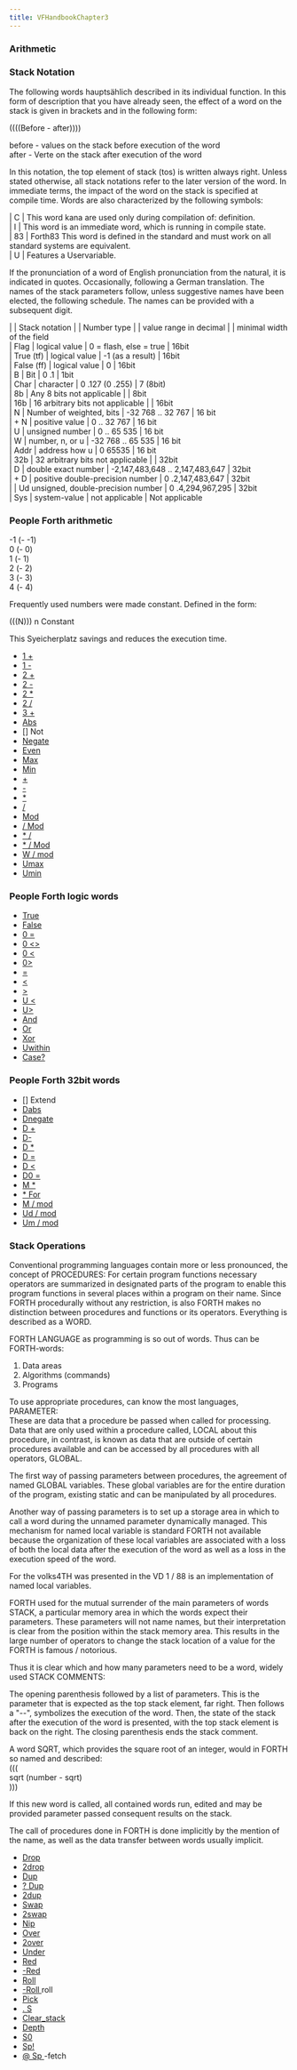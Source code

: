 ```yaml
---
title: VFHandbookChapter3
---
```

### Arithmetic  
  
  
### Stack Notation  
  
The following words hauptsählich described in its individual function. In this form of description that you have already seen, the effect of a word on the stack is given in brackets and in the following form:  
  
((((Before - after))))  
  
before - values on the stack before execution of the word  
after - Verte on the stack after execution of the word  
  
In this notation, the top element of stack (tos) is written always right. Unless stated otherwise, all stack notations refer to the later version of the word. In immediate terms, the impact of the word on the stack is specified at compile time. Words are also characterized by the following symbols:  
  
| C | This word kana are used only during compilation of: definition.  
| I | This word is an immediate word, which is running in compile state.  
| 83 | Forth83 This word is defined in the standard and must work on all standard systems are equivalent.  
| U | Features a Uservariable.  
  
If the pronunciation of a word of English pronunciation from the natural, it is indicated in quotes. Occasionally, following a German translation. The names of the stack parameters follow, unless suggestive names have been elected, the following schedule. The names can be provided with a subsequent digit.  
  
| | Stack notation | | Number type | | value range in decimal | | minimal width of the field  
| Flag | logical value | 0 = flash, else = true | 16bit  
| True (tf) | logical value | -1 (as a result) | 16bit  
| False (ff) | logical value | 0 | 16bit  
| B | Bit | 0 .1 | 1bit  
| Char | character | 0 .127 (0 .255) | 7 (8bit)  
| 8b | Any 8 bits not applicable | | 8bit  
| 16b | 16 arbitrary bits not applicable | | 16bit  
| N | Number of weighted, bits | -32 768 .. 32 767 | 16 bit  
| + N | positive value | 0 .. 32 767 | 16 bit  
| U | unsigned number | 0 .. 65 535 | 16 bit  
| W | number, n, or u | -32 768 .. 65 535 | 16 bit  
| Addr | address how u | 0 65535 | 16 bit  
| 32b | 32 arbitrary bits not applicable | | 32bit  
| D | double exact number | -2,147,483,648 .. 2,147,483,647 | 32bit  
| + D | positive double-precision number | 0 .2,147,483,647 | 32bit  
| | Ud unsigned, double-precision number | 0 .4,294,967,295 | 32bit  
| Sys | system-value | not applicable | Not applicable  
  
### People Forth arithmetic  
  
-1 (- -1)   
0 (- 0)   
1 (- 1)   
2 (- 2)   
3 (- 3)   
4 (- 4)   
  
Frequently used numbers were made constant. Defined in the form:  
  
(((N))) n Constant  
  
This Syeicherplatz savings and reduces the execution time.  
  
- [1 + ](../_one-plus/index.md)  
- [1 - ](../_one-minus/index.md)  
- [2 + ](../_two-plus/index.md)  
- [2 - ](../_two-minus/index.md)  
- [2 * ](../_two-times/index.md)  
- [2 / ](../_two-divide/index.md)  
- [3 + ](../_three-plus/index.md)  
- [Abs ](../_absolute/index.md)  
- [] Not  
- [Negate](../Negate/index.md)  
- [Even](../Even/index.md)  
- [Max ](../_maximum/index.md)  
- [Min ](../_minimum/index.md)  
- [+ ](../_Plus/index.md)  
- [- ](../_Minus/index.md)  
- [* ](../_Times/index.md)  
- [/ ](../_Divide/index.md)  
- [Mod](../Mod/index.md)  
- [/ Mod ](../_divide-mod/index.md)  
- [* / ](../_Times-divide/index.md)  
- [* / Mod ](../_times-divide-mod/index.md)  
- [W / mod ](../_u-divide-mod/index.md)  
- [Umax ](../_u-maximum/index.md)  
- [Umin ](../_u-minimum/index.md)  
  
### People Forth logic words  
  
- [True](../True/index.md)  
- [False](../False/index.md)  
- [0 = ](../_Zero-equals/index.md)  
- [0 <> ](../_Zero-noequal/index.md)  
- [0 <](../_zero-less/index.md)  
- [0> ](../_zero-greater/index.md)  
- [= ](../_Equals/index.md)  
- [<](../_Less-than/index.md)  
- [> ](../_Greater-than/index.md)  
- [U <](../_u-less-than/index.md)  
- [U> ](../_u-greater-than/index.md)  
- [And](../And/index.md)  
- [Or](../Or/index.md)  
- [Xor](../Xor/index.md)  
- [Uwithin](../Uwithin/index.md)  
- [Case? ](../_Case-question/index.md)  
  
### People Forth 32bit words  
  
- [] Extend  
- [Dabs ](../_d-absolute/index.md)  
- [Dnegate ](../_d-negate/index.md)  
- [D + ](../_d-plus/index.md)  
- [D-](../_d-minus/index.md)  
- [D * ](../_d-times/index.md)  
- [D = ](../_d-equal/index.md)  
- [D <](../_d-less-than/index.md)  
- [D0 = ](../_d-equals-zero/index.md)  
- [M * ](../_m-times/index.md)  
- [* For ](../_u-m-times/index.md)  
- [M / mod ](../_m-divide-mod/index.md)  
- [Ud / mod ](../_u-d-divide-mod/index.md)  
- [Um / mod ](../_u-m-divide-mod/index.md)  
  
### Stack Operations  
  
Conventional programming languages contain more or less pronounced, the concept of PROCEDURES: For certain program functions necessary operators are summarized in designated parts of the program to enable this program functions in several places within a program on their name. Since FORTH procedurally without any restriction, is also FORTH makes no distinction between procedures and functions or its operators. Everything is described as a WORD.  
  
FORTH LANGUAGE as programming is so out of words. Thus can be FORTH-words:  
  
1. Data areas  
1. Algorithms (commands)  
1. Programs  
  
To use appropriate procedures, can know the most languages, PARAMETER:  
These are data that a procedure be passed when called for processing. Data that are only used within a procedure called, LOCAL about this procedure, in contrast, is known as data that are outside of certain procedures available and can be accessed by all procedures with all operators, GLOBAL.  
  
The first way of passing parameters between procedures, the agreement of named GLOBAL variables. These global variables are for the entire duration of the program, existing static and can be manipulated by all procedures.  
  
Another way of passing parameters is to set up a storage area in which to call a word during the unnamed parameter dynamically managed. This mechanism for named local variable is standard FORTH not available because the organization of these local variables are associated with a loss of both the local data after the execution of the word as well as a loss in the execution speed of the word.  
  
For the volks4TH was presented in the VD 1 / 88 is an implementation of named local variables.  
  
FORTH used for the mutual surrender of the main parameters of words STACK, a particular memory area in which the words expect their parameters. These parameters will not name names, but their interpretation is clear from the position within the stack memory area. This results in the large number of operators to change the stack location of a value for the FORTH is famous / notorious.  
  
Thus it is clear which and how many parameters need to be a word, widely used STACK COMMENTS:  
  
The opening parenthesis followed by a list of parameters. This is the parameter that is expected as the top stack element, far right. Then follows a "--", symbolizes the execution of the word. Then, the state of the stack after the execution of the word is presented, with the top stack element is back on the right. The closing parenthesis ends the stack comment.  
  
A word SQRT, which provides the square root of an integer, would in FORTH so named and described:  
(((  
sqrt (number - sqrt)  
)))  
  
If this new word is called, all contained words run, edited and may be provided parameter passed consequent results on the stack.  
  
The call of procedures done in FORTH is done implicitly by the mention of the name, as well as the data transfer between words usually implicit.  
  
  
- [Drop](../Drop/index.md)  
- [2drop ](../_two-drop/index.md)  
- [Dup](../Dup/index.md)  
- [? Dup ](../_dup-question/index.md)  
- [2dup ](../_two-dup/index.md)  
- [Swap](../Swap/index.md)  
- [2swap ](../_two-swap/index.md)  
- [Nip](../Nip/index.md)  
- [Over](../Over/index.md)  
- [2over ](../_two-over/index.md)  
- [Under](../Under/index.md)  
- [Red](../Red/index.md)  
- [-Red ](../_red-minus/index.md)  
- [Roll](../Roll/index.md)  
- [-Roll ](../_minus/index.md) roll  
- [Pick](../Pick/index.md)  
- [. S ](../_dos-s/index.md)  
- [Clear_stack](../Clear_stack/index.md)  
- [Depth](../Depth/index.md)  
- [S0 ](../_s-zero/index.md)  
- [Sp! ](../_S-p-store/index.md)  
- [@ Sp ](../_s-p/index.md)-fetch  
